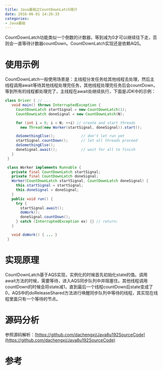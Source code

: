 ```yaml
---
title: Java基础之CountDownLatch简介
date: 2016-06-01 14:26:33
categories: 
- Java基础
---
```


CountDownLatch功能类似一个倒数的计数器，等到减为0才可以继续往下走，否则会一直等待计数器countDown。CountDownLatch实现还是依赖AQS。

<!--more-->

# 使用示例

CountDownLatch一般使用场景是：主线程分发任务给其他线程去处理，然后主线程调用await等待其他线程处理完任务，其他线程处理完任务后会countDown，等到所有的线程都处理完了，主线程在await处继续执行，下面是JDK中的示例：

```java
class Driver { // ...
   void main() throws InterruptedException {
     CountDownLatch startSignal = new CountDownLatch(1);
     CountDownLatch doneSignal = new CountDownLatch(N);

     for (int i = 0; i < N; ++i) // create and start threads
       new Thread(new Worker(startSignal, doneSignal)).start();

     doSomethingElse();            // don't let run yet
     startSignal.countDown();      // let all threads proceed
     doSomethingElse();
     doneSignal.await();           // wait for all to finish
   }
 }

 class Worker implements Runnable {
   private final CountDownLatch startSignal;
   private final CountDownLatch doneSignal;
   Worker(CountDownLatch startSignal, CountDownLatch doneSignal) {
     this.startSignal = startSignal;
     this.doneSignal = doneSignal;
   }
   public void run() {
     try {
       startSignal.await();
       doWork();
       doneSignal.countDown();
     } catch (InterruptedException ex) {} // return;
   }

   void doWork() { ... }
 }
```



# 实现原理

CountDownLatch基于AQS实现，实例化的时候首先初始化state的值。调用await方法的时候，需要等待，进入AQS同步队列中并阻塞住。其他线程调用countDown的时候会将state减1，直到最后一个线程countDown后state变成了0，AQS中的doReleaseShared方法进行唤醒同步队列中等待的线程，其实现在线程里面只有一个等待的节点。

# 源码分析

参照源码解析：[https://github.com/dachengxi/Java8u192SourceCode](https://github.com/dachengxi/Java8u192SourceCode)

# 参考
